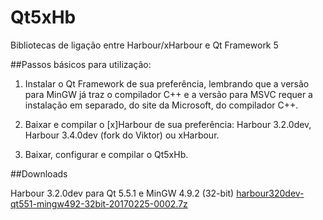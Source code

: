 # Qt5xHb
Bibliotecas de ligação entre Harbour/xHarbour e Qt Framework 5

##Passos básicos para utilização:

1. Instalar o Qt Framework de sua preferência, lembrando que a versão para MinGW já traz o compilador C++ e a versão para MSVC requer a instalação em separado, do site da Microsoft, do compilador C++.

2. Baixar e compilar o [x]Harbour de sua preferência: Harbour 3.2.0dev, Harbour 3.4.0dev (fork do Viktor) ou xHarbour.

3. Baixar, configurar e compilar o Qt5xHb. 

##Downloads

Harbour 3.2.0dev para Qt 5.5.1 e MinGW 4.9.2 (32-bit)
[harbour320dev-qt551-mingw492-32bit-20170225-0002.7z](http://www.mediafire.com/file/82yql0w5t6a388u/harbour320dev-qt551-mingw492-32bit-20170225-0002.7z)